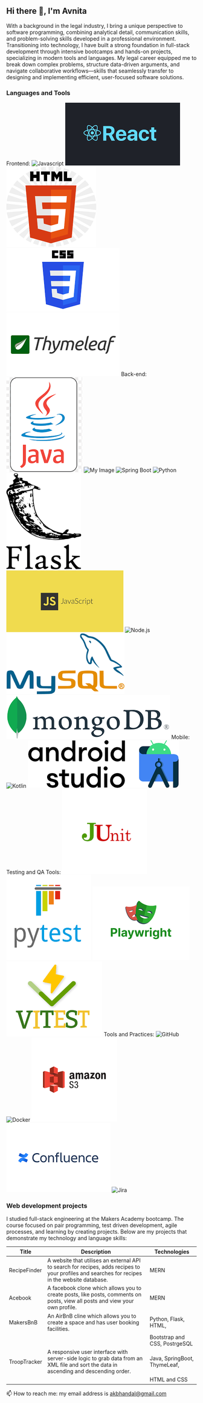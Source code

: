 ## Hi there 👋, I'm Avnita

With a background in the legal industry, I bring a unique perspective to software programming, combining analytical detail, communication skills, and problem-solving skills developed in a professional environment. Transitioning into technology, I have built a strong foundation in full-stack development through intensive bootcamps and hands-on projects, specializing in modern tools and languages. My legal career equipped me to break down complex problems, structure data-driven arguments, and navigate collaborative workflows—skills that seamlessly transfer to designing and implementing efficient, user-focused software solutions.

<!--### What I am currently working on:
What I am currently working on:
-	Health Tracker Project
-	Keeping my skills sharp – reading … and studying ….

-->
### Languages and Tools

Frontend: ![Javascript](images/JS.png.png) ![React](images/React.png) ![HTML](images/HTML.png) ![CSS](images/CSS.png) ![Thymeleaf](images/Thymeleaf.png) 
Back-end: ![Java](images/Java.png) ![My Image](images/my-image.png) ![Spring Boot](images/SpringBoot.png) ![Python](images/Python.png) ![Flask](images/Flask.png) ![Javascript](images/JS.png) ![Node.js](images/Node-JS.png) ![MySQL](images/MySQL.png) ![MongoDB](images/mongodb.png)
Mobile: ![Kotlin](images/Kotlin.png) ![Android Studio](images/Android-studio.png)
Testing and QA Tools: ![JUnit](images/JUnit.png) ![Pytest](images/Pytest.png) ![Playwright](images/Playwright.png) ![Vitest](images/Vitest.png)
Tools and Practices: ![GitHub](images/GH.png)
 ![Docker](images/Docker.png) ![AWS S3](images/aws-s3.png) ![Confluence](images/Confluence.png) ![Jira](images/Jira.png) 

### Web development projects
I studied full-stack engineering at the Makers Academy bootcamp. The course focused on pair programming, test driven development, agile processes, and learning by creating projects. Below are my projects that demonstrate my technology and language skills:


| Title	        | Description	                                                                                                                                      | Technologies                  |
| ------------- | --------------------------------------------------------------------------------------------------------------------------------------------------|-------------------------------|
| RecipeFinder	| A website that utilises an external API to search for recipes, adds recipes to your profiles and searches for recipes in the website database.    | MERN                          |
|	Acebook	      | A facebook clone which allows you to create posts, like posts, comments on posts, view all posts and view your own profile.	                      | MERN                          |
| MakersBnB	    | An AirBnB cline which allows you to create a space and has user booking facilities.	                                                              | Python, Flask, HTML,          |
|               |                                                                                                                                                   | Bootstrap and CSS, PostrgeSQL |
| TroopTracker  |	A responsive user interface with server-side logic to grab data from an XML file and sort the data in ascending and descending order.	            | Java, SpringBoot, ThymeLeaf,  |
|               |                                                                                                                                                   | HTML and CSS                  |

📫 How to reach me: my email address is akbhandal@gmail.com
<!--
**NeetKB/NeetKB** is a ✨ _special_ ✨ repository because its `README.md` (this file) appears on your GitHub profile.

Here are some ideas to get you started:

- 🔭 I’m currently working on ...

- 👯 I’m looking to collaborate on ...
- 🤔 I’m looking for help with ...
- 💬 Ask me about ...
- 📫 How to reach me: ...
- 😄 Pronouns: ...
- ⚡ Fun fact: ...
-->
